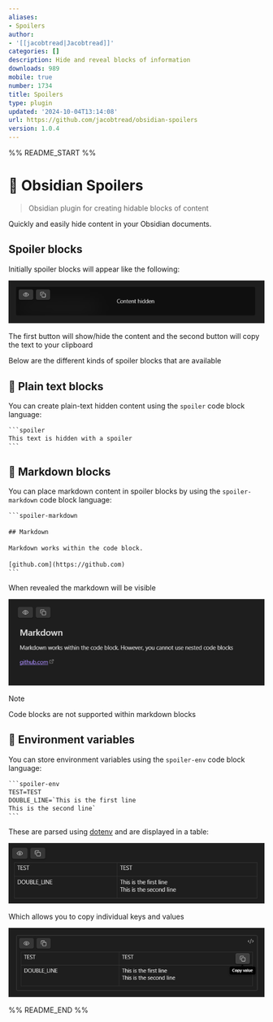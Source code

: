 ```yaml
---
aliases:
- Spoilers
author:
- '[[jacobtread|Jacobtread]]'
categories: []
description: Hide and reveal blocks of information
downloads: 989
mobile: true
number: 1734
title: Spoilers
type: plugin
updated: '2024-10-04T13:14:08'
url: https://github.com/jacobtread/obsidian-spoilers
version: 1.0.4
---
```


%% README_START %%

# 🫣 Obsidian Spoilers

> Obsidian plugin for creating hidable blocks of content

Quickly and easily hide content in your Obsidian documents.

## Spoiler blocks

Initially spoiler blocks will appear like the following:

![Plain text spoiler](https://raw.githubusercontent.com/jacobtread/obsidian-spoilers/HEAD/images/spoiler-plain-text.png)

The first button will show/hide the content and the second button will copy the text to your clipboard

Below are the different kinds of spoiler blocks that are available

## 📄 Plain text blocks

You can create plain-text hidden content using the `spoiler` code block language:

````
```spoiler
This text is hidden with a spoiler
```
````

## 🔮 Markdown blocks

You can place markdown content in spoiler blocks by using the `spoiler-markdown` code block language:


````
```spoiler-markdown

## Markdown 

Markdown works within the code block.

[github.com](https://github.com)
```
````

When revealed the markdown will be visible

![Markdown spiler](https://raw.githubusercontent.com/jacobtread/obsidian-spoilers/HEAD/images/spoiler-markdown.png)

> [!NOTE]
> Code blocks are not supported within markdown blocks 


## 🔑 Environment variables

You can store environment variables using the `spoiler-env` code block language:

````
```spoiler-env
TEST=TEST
DOUBLE_LINE=`This is the first line
This is the second line`
```
````

These are parsed using [dotenv](https://www.npmjs.com/package/dotenv) and are displayed in a table:

![alt text](https://raw.githubusercontent.com/jacobtread/obsidian-spoilers/HEAD/images/env-1.png)

Which allows you to copy individual keys and values

![alt text](https://raw.githubusercontent.com/jacobtread/obsidian-spoilers/HEAD/images/env-2.png)

%% README_END %%
